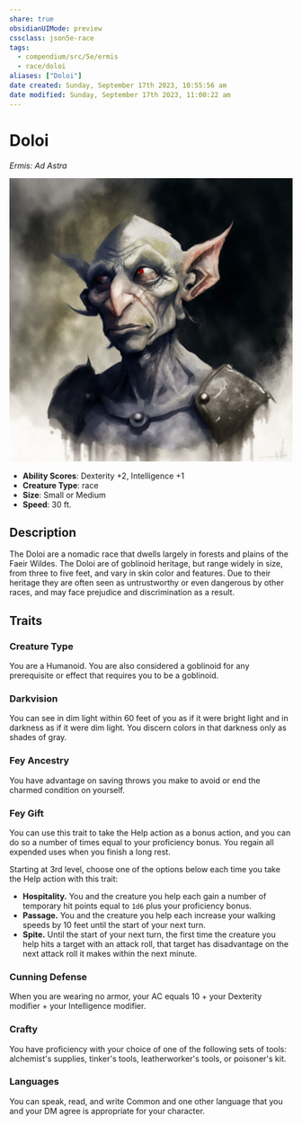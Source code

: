 ```yaml
---
share: true
obsidianUIMode: preview
cssclass: json5e-race
tags:
  - compendium/src/5e/ermis
  - race/doloi
aliases: ["Doloi"]
date created: Sunday, September 17th 2023, 10:55:56 am
date modified: Sunday, September 17th 2023, 11:00:22 am
---
```


# Doloi

*Ermis: Ad Astra*

![](../../../assets/img/doloi.png)  

- **Ability Scores**: Dexterity +2, Intelligence +1
- **Creature Type**: race
- **Size**: Small or Medium
- **Speed**: 30 ft.


## Description

The Doloi are a nomadic race that dwells largely in forests and plains of the Faeir Wildes. The Doloi are of goblinoid heritage, but range widely in size, from three to five feet, and vary in skin color and features. Due to their heritage they are often seen as untrustworthy or even dangerous by other races, and may face prejudice and discrimination as a result.

## Traits

### Creature Type

You are a Humanoid. You are also considered a goblinoid for any prerequisite or effect that requires you to be a goblinoid.

### Darkvision

You can see in dim light within 60 feet of you as if it were bright light and in darkness as if it were dim light. You discern colors in that darkness only as shades of gray.

### Fey Ancestry

You have advantage on saving throws you make to avoid or end the charmed condition on yourself.

### Fey Gift

You can use this trait to take the Help action as a bonus action, and you can do so a number of times equal to your proficiency bonus. You regain all expended uses when you finish a long rest.

Starting at 3rd level, choose one of the options below each time you take the Help action with this trait:

- **Hospitality.** You and the creature you help each gain a number of temporary hit points equal to `1d6` plus your proficiency bonus.  
- **Passage.** You and the creature you help each increase your walking speeds by 10 feet until the start of your next turn.  
- **Spite.** Until the start of your next turn, the first time the creature you help hits a target with an attack roll, that target has disadvantage on the next attack roll it makes within the next minute.  

### Cunning Defense

When you are wearing no armor, your AC equals 10 + your Dexterity modifier + your Intelligence modifier.

### Crafty

 You have proficiency with your choice of one of the following sets of tools: alchemist's supplies, tinker's tools, leatherworker's tools, or poisoner's kit.

### Languages

You can speak, read, and write Common and one other language that you and your DM agree is appropriate for your character.